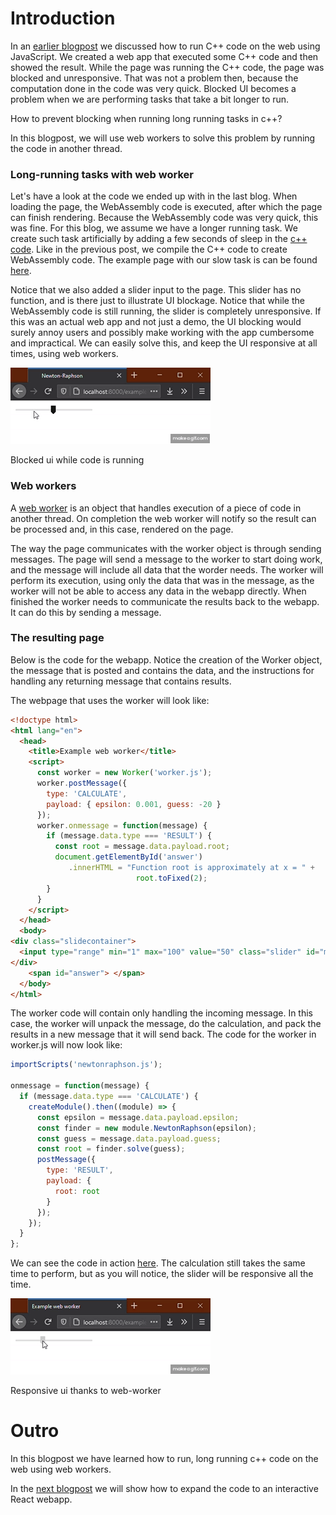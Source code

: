 # Introduction
In an [earlier blogpost](../js-webapp/README.md) we discussed how to run C++ code on the web using JavaScript. We created a web app that executed some C++ code and then showed the result. While the page was running the C++ code, the page was blocked and unresponsive. That was not a problem then, because the computation done in the code was very quick. Blocked UI becomes a problem when we are performing tasks that take a bit longer to run. 


How to prevent blocking when running long running tasks in c++?

In this blogpost, we will use web workers to solve this problem by running the code in another thread.

### Long-running tasks with web worker

Let's have a look at the code we ended up with in the last blog. When loading the page, the WebAssembly code is executed, after which the page can finish rendering. Because the WebAssembly code was very quick, this was fine. For this blog, we assume we have a longer running task. We create such task artificially by adding a few seconds of sleep in the [c++ code](newtonraphson.cpp). Like in the previous post, we compile the C++ code to create WebAssembly code. The example page with our slow task is can be found [here](https://nlesc-jcer.github.io/run-cpp-on-web/js-webapp-async/example-blocking.html).

Notice that we also added a slider input to the page. This slider has no function, and is there just to illustrate UI blockage. Notice that while the WebAssembly code is still running, the slider is completely unresponsive. If this was an actual web app and not just a demo, the UI blocking would surely annoy users and possibly make working with the app cumbersome and impractical. We can easily solve this, and keep the UI responsive at all times, using web workers.


![blocking ui](blocking.gif)

Blocked ui while code is running

### Web workers

A [web worker](https://developer.mozilla.org/en-US/docs/Web/API/Web_Workers_API) is an object that handles execution of a piece of code in another thread. On completion the web worker will notify so the result can be processed and, in this case, rendered on the page. 


The way the page communicates with the worker object is through sending messages. The page will send a message to the worker to start doing work, and the message will include all data that the worder needs. The worker will perform its execution, using only the data that was in the message, as the worker will not be able to access any data in the webapp directly. When finished the worker needs to communicate the results back to the webapp. It can do this by sending a message. 

### The resulting page

Below is the code for the webapp. Notice the creation of the Worker object, the message that is posted and contains the data, and the instructions for handling any returning message that contains results. 

The webpage that uses the worker will look like:
```html
<!doctype html>
<html lang="en">
  <head>
    <title>Example web worker</title>
    <script>
      const worker = new Worker('worker.js');
      worker.postMessage({
        type: 'CALCULATE',
        payload: { epsilon: 0.001, guess: -20 }
      });
      worker.onmessage = function(message) {
        if (message.data.type === 'RESULT') {
          const root = message.data.payload.root;
          document.getElementById('answer')
		     .innerHTML = "Function root is approximately at x = " +
                            root.toFixed(2);
        }
      }
    </script>
  </head>
  <body>
<div class="slidecontainer">
  <input type="range" min="1" max="100" value="50" class="slider" id="myRange">
</div>
    <span id="answer"> </span>
  </body>
</html>
```

The worker code will contain only handling the incoming message. In this case, the worker will unpack the message, do the calculation, and pack the results in a new message that it will send back.
The code for the worker in worker.js will now look like:
```js
importScripts('newtonraphson.js');

onmessage = function(message) {
  if (message.data.type === 'CALCULATE') {
    createModule().then((module) => {
      const epsilon = message.data.payload.epsilon;
      const finder = new module.NewtonRaphson(epsilon);
      const guess = message.data.payload.guess;
      const root = finder.solve(guess);
      postMessage({
        type: 'RESULT',
        payload: {
          root: root
        }
      });
    });
  }
};

```

We can see the code in action [here](https://nlesc-jcer.github.io/run-cpp-on-web/js-webapp-async/example-web-worker.html). The calculation still takes the same time to perform, but as you will notice, the slider will be responsive all the time.

![responsive ui](web-worker.gif)

Responsive ui thanks to web-worker

# Outro
In this blogpost we have learned how to run, long running c++ code on the web using web workers.

In the [next blogpost](../js-react/README.md) we will show how to expand the code to an interactive React webapp.

